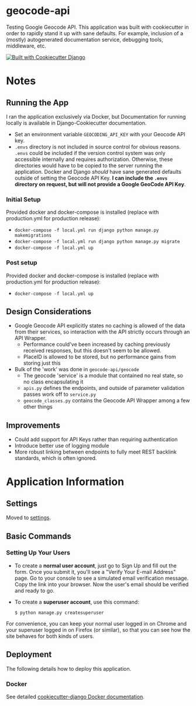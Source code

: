 # geocode-api

Testing Google Geocode API. This application was built with cookiecutter in order to rapidly stand it up with sane defaults. For example, inclusion of a (mostly) autogenerated documentation service, debugging tools, middleware, etc.

[![Built with Cookiecutter Django](https://img.shields.io/badge/built%20with-Cookiecutter%20Django-ff69b4.svg?logo=cookiecutter)](https://github.com/cookiecutter/cookiecutter-django/)

# Notes

## Running the App

I ran the application exclusively via Docker, but Documentation for running locally is available in Django-Cookiecutter documentation.

- Set an environment variable `GEOCODING_API_KEY` with your Geocode API key.
- `.envs` directory is not included in source control for obvious reasons. `.envs` could be included if the version control system was only accessible internally and requires authorization. Otherwise, these directories would have to be copied to the server running the application. Docker and Django *should* have sane generated defaults outside of setting the Geocode API Key. **I can include the `.envs` directory on request, but will not provide a Google GeoCode API Key**.

### Initial Setup

Provided docker and docker-compose is installed (replace with production.yml for production release):
- `docker-compose -f local.yml run django python manage.py makemigrations`
- `docker-compose -f local.yml run django python manage.py migrate`
- `docker-compose -f local.yml up`

### Post setup

Provided docker and docker-compose is installed (replace with production.yml for production release):
- `docker-compose -f local.yml up`

## Design Considerations

- Google Geocode API explicitly states no caching is allowed of the data from their services, so interaction with the API strictly occurs through an API Wrapper.
    - Performance could've been increased by caching previously received responses, but this doesn't seem to be allowed.
    - PlaceID is allowed to be stored, but no performance gains from storing just this
- Bulk of the 'work' was done in `geocode-api/geocode`
    - The geocode 'service' is a module that contained no real state, so no class encapsulating it
    - `apis.py` defines the endpoints, and outside of parameter validation passes work off to `service.py`
    - `geocode_classes.py` contains the Geocode API Wrapper among a few other things

## Improvements

- Could add support for API Keys rather than requiring authentication
- Introduce better use of logging module
- More robust linking between endpoints to fully meet REST backlink standards, which is often ignored.

# Application Information

## Settings

Moved to [settings](http://cookiecutter-django.readthedocs.io/en/latest/settings.html).

## Basic Commands

### Setting Up Your Users

-   To create a **normal user account**, just go to Sign Up and fill out the form. Once you submit it, you'll see a "Verify Your E-mail Address" page. Go to your console to see a simulated email verification message. Copy the link into your browser. Now the user's email should be verified and ready to go.

-   To create a **superuser account**, use this command:

        $ python manage.py createsuperuser

For convenience, you can keep your normal user logged in on Chrome and your superuser logged in on Firefox (or similar), so that you can see how the site behaves for both kinds of users.

## Deployment

The following details how to deploy this application.

### Docker

See detailed [cookiecutter-django Docker documentation](http://cookiecutter-django.readthedocs.io/en/latest/deployment-with-docker.html).
